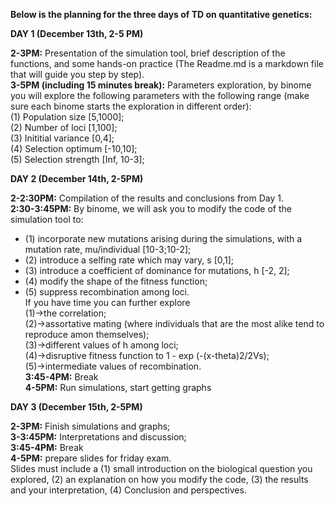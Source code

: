 **Below is the planning for the three days of TD on quantitative genetics:**    

**DAY 1 (December 13th, 2-5 PM)**  

**2-3PM:** Presentation of the simulation tool, brief description of the functions, and some hands-on practice (The Readme.md is a markdown file that will guide you step by step).   
**3-5PM (including 15 minutes break):** Parameters exploration, by binome you will explore the following parameters with the following range (make sure each binome starts the exploration in different order):  
(1) Population size [5,1000];  
(2) Number of loci [1,100];  
(3) Inititial variance [0,4];  
(4) Selection optimum [-10,10];  
(5) Selection strength [Inf, 10-3];
 

**DAY 2 (December 14th, 2-5PM)**  

**2-2:30PM:** Compilation of the results and conclusions from Day 1.  
**2:30-3:45PM:** By binome, we will ask you to modify the code of the simulation tool to:  
- (1) incorporate new mutations arising during the simulations, with a mutation rate, mu/individual [10-3;10-2];  
- (2) introduce a selfing rate which may vary, s [0,1];  
- (3) introduce a coefficient of dominance for mutations, h [-2, 2];  
- (4) modify the shape of the fitness function;  
- (5) suppress recombination among loci.  
If you have time you can further explore   
(1)->the correlation;   
(2)->assortative mating (where individuals that are the most alike tend to reproduce amon themselves);  
(3)->different values of h among loci;  
(4)->disruptive fitness function to 1 - exp (-(x-theta)2/2Vs);  
(5)->intermediate values of recombination.  
**3:45-4PM:** Break  
**4-5PM:** Run simulations, start getting graphs  

**DAY 3 (December 15th, 2-5PM)**  

**2-3PM:** Finish simulations and graphs;  
**3-3:45PM:** Interpretations and discussion;  
**3:45-4PM:** Break  
**4-5PM:** prepare slides for friday exam.  
Slides must include a (1) small introduction on the biological question you explored, (2) an explanation on how you modify the code, (3) the results and your interpretation, (4) Conclusion and perspectives.  
